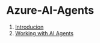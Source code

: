 # Azure-AI-Agents

1. [Introducion](.\Docs\Introduction.md)
2. [Working with AI Agents](.\Docs\Working-with-AI-agents.md)
